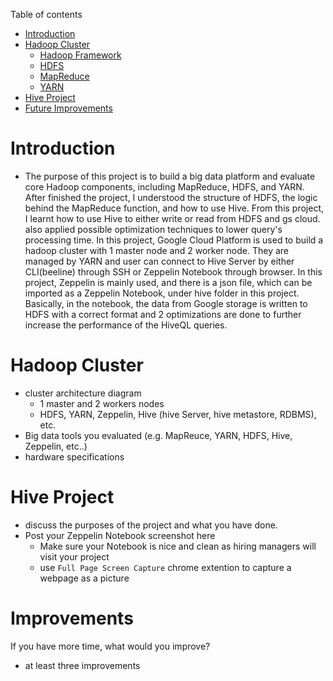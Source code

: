 Table of contents
* [Introduction](#introduction)
* [Hadoop Cluster](#hadoop-cluster)
	- [Hadoop Framework](#hadoop-framework)
	- [HDFS](#hdfs-the-storage-layer-of-hadoop)
	- [MapReduce](#mapreduce-the-data-processing-layer-of-hadoop)
	- [YARN](#yarn-the-resource-management-layer-of-hadoop)
* [Hive Project](#hive-project)
* [Future Improvements](#future-improvements)

# Introduction
- The purpose of this project is to build a big data platform and evaluate core Hadoop components, including MapReduce, HDFS, and YARN. 
After finished the project, I understood the structure of HDFS, the logic behind the MapReduce function, and how to use Hive. 
From this project, I learnt how to use Hive to either write or read from HDFS and gs cloud. also applied possible optimization techniques to lower query's processing time. 
In this project, Google Cloud Platform is used to build a hadoop cluster with 1 master node and 2 worker node. 
They are managed by YARN and user can connect to Hive Server by either CLI(beeline) through SSH or Zeppelin Notebook through browser. 
In this project, Zeppelin is mainly used, and there is a json file, which can be imported as a Zeppelin Notebook, under hive folder in this project. 
Basically, in the notebook, the data from Google storage is written to HDFS with a correct format and 2 optimizations are done 
to further increase the performance of the HiveQL queries.
# Hadoop Cluster
- cluster architecture diagram
  - 1 master and 2 workers nodes
  - HDFS, YARN, Zeppelin, Hive (hive Server, hive metastore, RDBMS), etc.
- Big data tools you evaluated (e.g. MapReuce, YARN, HDFS, Hive, Zeppelin, etc..)
- hardware specifications

# Hive Project
- discuss the purposes of the project and what you have done.
- Post your Zeppelin Notebook screenshot here
	- Make sure your Notebook is nice and clean as hiring managers will visit your project
	- use `Full Page Screen Capture` chrome extention to capture a webpage as a picture

# Improvements
If you have more time, what would you improve?
- at least three improvements
